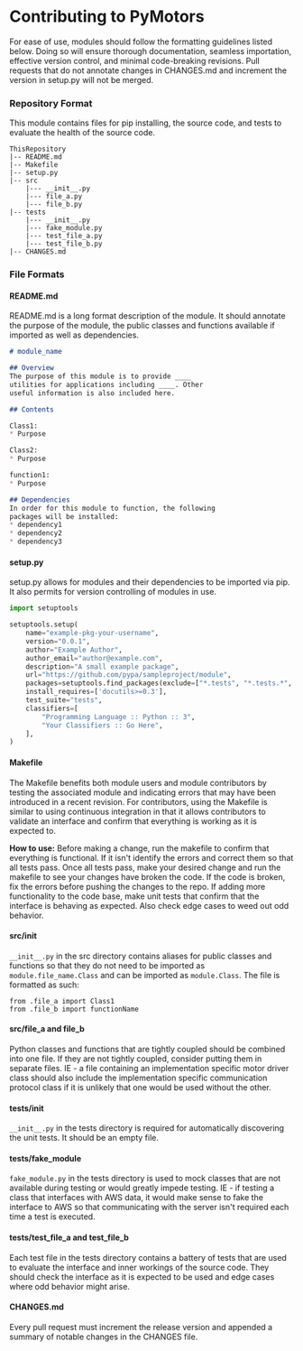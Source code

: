 # Contributing to PyMotors

For ease of use, modules should follow the formatting guidelines listed below. Doing so will ensure thorough documentation, seamless importation, effective version control, and minimal code-breaking revisions. Pull requests that do not annotate changes in CHANGES.md and increment the version in setup.py will not be merged.


### Repository Format
This module contains files for pip installing, the source code, and tests to evaluate the health of the source code.
```
ThisRepository
|-- README.md
|-- Makefile
|-- setup.py
|-- src
    |--- __init__.py
    |--- file_a.py
    |--- file_b.py
|-- tests
    |--- __init__.py
    |--- fake_module.py
    |--- test_file_a.py
    |--- test_file_b.py
|-- CHANGES.md
```
### File Formats

#### README.md
README.md is a long format description of the module. It should annotate the purpose of the module, the public classes and functions available if imported as well as dependencies.

```markdown
# module_name

## Overview
The purpose of this module is to provide ____
utilities for applications including ____. Other
useful information is also included here.

## Contents

Class1:
* Purpose

Class2:
* Purpose

function1:
* Purpose

## Dependencies
In order for this module to function, the following
packages will be installed:
* dependency1
* dependency2
* dependency3
```

#### setup.py
setup.py allows for modules and their dependencies to be imported via pip. It also permits for version controlling of modules in use.
```python
import setuptools

setuptools.setup(
    name="example-pkg-your-username",
    version="0.0.1",
    author="Example Author",
    author_email="author@example.com",
    description="A small example package",
    url="https://github.com/pypa/sampleproject/module",
    packages=setuptools.find_packages(exclude=["*.tests", "*.tests.*", "tests.*", "tests"]),
    install_requires=['docutils>=0.3'],
    test_suite="tests",
    classifiers=[
        "Programming Language :: Python :: 3",
        "Your Classifiers :: Go Here",
    ],
)
```
#### Makefile
The Makefile benefits both module users and module contributors by testing the associated module and indicating errors that may have been introduced in a recent revision. For contributors, using the Makefile is similar to using continuous integration in that it allows contributors to validate an interface and confirm that everything is working as it is expected to.

__How to use:__
Before making a change, run the makefile to confirm that everything is functional. If it isn't identify the errors and correct them so that all tests pass. Once all tests pass, make your desired change and run the makefile to see your changes have broken the code. If the code is broken, fix the errors before pushing the changes to the repo. If adding more functionality to the code base, make unit tests that confirm that the interface is behaving as expected. Also check edge cases to weed out odd behavior.

#### src/init
`__init__.py` in the src directory contains aliases for public classes and functions so that they do not need to be imported as `module.file_name.Class` and can be imported as `module.Class`. The file is formatted as such:
```
from .file_a import Class1
from .file_b import functionName

```
#### src/file_a and file_b
Python classes and functions that are tightly coupled should be combined into one file. If they are not tightly coupled, consider putting them in separate files. IE - a file containing an implementation specific motor driver class should also include the implementation specific communication protocol class if it is unlikely that one would be used without the other.

#### tests/init

`__init__.py` in the tests directory is required for automatically discovering the unit tests. It should be an empty file.

#### tests/fake_module
`fake_module.py` in the tests directory is used to mock classes that are not available during testing or would greatly impede testing. IE - if testing a class that interfaces with AWS data, it would make sense to fake the interface to AWS so that communicating with the server isn't required each time a test is executed.

#### tests/test_file_a and test_file_b
Each test file in the tests directory contains a battery of tests that are used to evaluate the interface and inner workings of the source code. They should check the interface as it is expected to be used and edge cases where odd behavior might arise.

#### CHANGES.md
Every pull request must increment the release version and appended a summary of notable changes in the CHANGES file.
